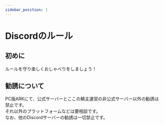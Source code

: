 ```yaml
---
sidebar_position: 1
---
```


# Discordのルール
##  初めに
ルールを守り楽しくおしゃべりをしましょう！

## 勧誘について
PC版ARKにて、公式サーバーとここの鯖主運営の非公式サーバー以外の勧誘は禁止です。  
それ以外のプラットフォームなどは要相談です。  
なお、他のDiscordサーバーの勧誘は一切禁止です。  
